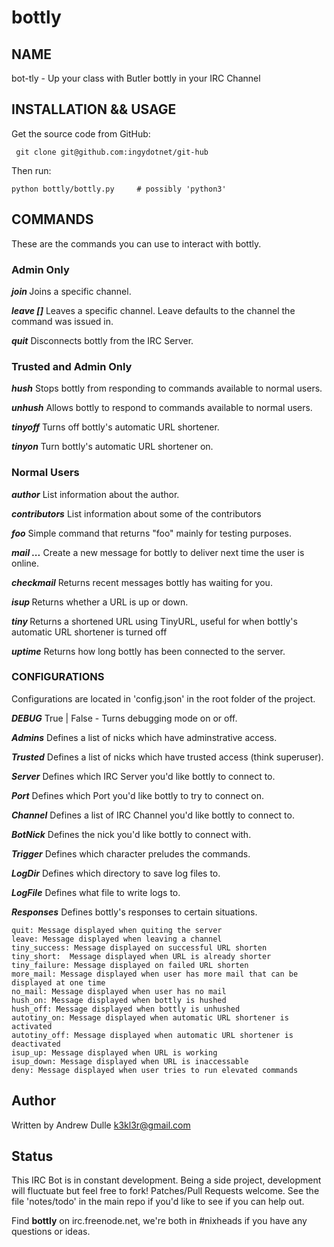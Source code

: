 # bottly

## NAME

bot-tly - Up your class with Butler bottly in your IRC Channel

## INSTALLATION && USAGE

Get the source code from GitHub:

     git clone git@github.com:ingydotnet/git-hub

Then run:

    python bottly/bottly.py     # possibly 'python3'

## COMMANDS

These are the commands you can use to interact with bottly.

### Admin Only

**_join <channel>_**
    Joins a specific channel.

**_leave [<channel>]_**
    Leaves a specific channel. Leave defaults to the channel the command was issued in.

**_quit_**
    Disconnects bottly from the IRC Server.

### Trusted and Admin Only

**_hush_**
    Stops bottly from responding to commands available to normal users.

**_unhush_**
    Allows bottly to respond to commands available to normal users.

**_tinyoff_**
    Turns off bottly's automatic URL shortener.

**_tinyon_**
    Turn bottly's automatic URL shortener on.

### Normal Users

**_author_**
    List information about the author.

**_contributors_**
    List information about some of the contributors

**_foo_**
    Simple command that returns "foo" mainly for testing purposes.

**_mail <user> <message>..._**
    Create a new message for bottly to deliver next time the user is online.

**_checkmail_**
    Returns recent messages bottly has waiting for you.

**_isup  <url>_**
    Returns whether a URL is up or down.

**_tiny <url>_**
    Returns a shortened URL using TinyURL, useful for when bottly's automatic URL shortener is turned off

**_uptime_**
    Returns how long bottly has been connected to the server.

### CONFIGURATIONS

Configurations are located in 'config.json' in the root folder of the project.

**_DEBUG_**
    True | False - Turns debugging mode on or off.

**_Admins_**
    Defines a list of nicks which have adminstrative access.

**_Trusted_**
    Defines a list of  nicks which have trusted access (think superuser).

**_Server_**
    Defines which IRC Server you'd like bottly to connect to.

**_Port_**
    Defines which Port you'd like bottly to try to connect on.

**_Channel_**
    Defines a list of IRC Channel you'd like bottly to connect to.

**_BotNick_**
    Defines the nick you'd like bottly to connect with.

**_Trigger_**
    Defines which character preludes the commands.

**_LogDir_**
    Defines which directory to save log files to.

**_LogFile_**
    Defines what file to write logs to.

**_Responses_**
    Defines bottly's responses to certain situations.

    quit: Message displayed when quiting the server
    leave: Message displayed when leaving a channel
    tiny_success: Message displayed on successful URL shorten
    tiny_short:  Message displayed when URL is already shorter
    tiny_failure: Message displayed on failed URL shorten
    more_mail: Message displayed when user has more mail that can be displayed at one time
    no_mail: Message displayed when user has no mail
    hush_on: Message displayed when bottly is hushed
    hush_off: Message displayed when bottly is unhushed
    autotiny_on: Message displayed when automatic URL shortener is activated
    autotiny_off: Message displayed when automatic URL shortener is deactivated
    isup_up: Message displayed when URL is working
    isup_down: Message displayed when URL is inaccessable
    deny: Message displayed when user tries to run elevated commands

## Author

Written by Andrew Dulle <k3kl3r@gmail.com>

## Status

This IRC Bot is in constant development. Being a side project, development will fluctuate but feel free to fork!  Patches/Pull Requests welcome. See the file 'notes/todo' in the main repo if you'd like to see if you can help out.

Find __bottly__ on irc.freenode.net, we're both in #nixheads if  you have any questions or ideas.


